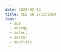 ```yaml
---
date: 2024-02-13
title: XLE on 2/13/2024
tags: 
  - XLE
  - energy
  - select
  - sector
  - equities
---
```

<div class="post">
<snapshot-grid 
    :reports="['2024/02/12/CTA/XLE', '2024/02/13/CTA/XLE', '2024/02/13/MTP/XLE']"
    chart="2024/02/13/Chart/XLE"
/>
<p>

</p>
<p>

</p>
</div>